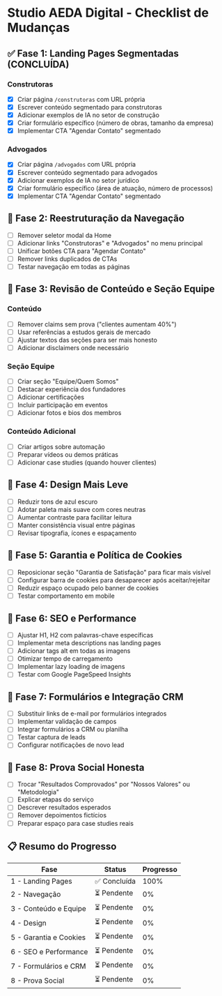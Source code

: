 # Studio AEDA Digital - Checklist de Mudanças

## ✅ Fase 1: Landing Pages Segmentadas (CONCLUÍDA)

### Construtoras
- [x] Criar página `/construtoras` com URL própria
- [x] Escrever conteúdo segmentado para construtoras
- [x] Adicionar exemplos de IA no setor de construção
- [x] Criar formulário específico (número de obras, tamanho da empresa)
- [x] Implementar CTA "Agendar Contato" segmentado

### Advogados
- [x] Criar página `/advogados` com URL própria
- [x] Escrever conteúdo segmentado para advogados
- [x] Adicionar exemplos de IA no setor jurídico
- [x] Criar formulário específico (área de atuação, número de processos)
- [x] Implementar CTA "Agendar Contato" segmentado

## 🎯 Fase 2: Reestruturação da Navegação

- [ ] Remover seletor modal da Home
- [ ] Adicionar links "Construtoras" e "Advogados" no menu principal
- [ ] Unificar botões CTA para "Agendar Contato"
- [ ] Remover links duplicados de CTAs
- [ ] Testar navegação em todas as páginas

## 🎯 Fase 3: Revisão de Conteúdo e Seção Equipe

### Conteúdo
- [ ] Remover claims sem prova ("clientes aumentam 40%")
- [ ] Usar referências a estudos gerais de mercado
- [ ] Ajustar textos das seções para ser mais honesto
- [ ] Adicionar disclaimers onde necessário

### Seção Equipe
- [ ] Criar seção "Equipe/Quem Somos"
- [ ] Destacar experiência dos fundadores
- [ ] Adicionar certificações
- [ ] Incluir participação em eventos
- [ ] Adicionar fotos e bios dos membros

### Conteúdo Adicional
- [ ] Criar artigos sobre automação
- [ ] Preparar vídeos ou demos práticas
- [ ] Adicionar case studies (quando houver clientes)

## 🎯 Fase 4: Design Mais Leve

- [ ] Reduzir tons de azul escuro
- [ ] Adotar paleta mais suave com cores neutras
- [ ] Aumentar contraste para facilitar leitura
- [ ] Manter consistência visual entre páginas
- [ ] Revisar tipografia, ícones e espaçamento

## 🎯 Fase 5: Garantia e Política de Cookies

- [ ] Reposicionar seção "Garantia de Satisfação" para ficar mais visível
- [ ] Configurar barra de cookies para desaparecer após aceitar/rejeitar
- [ ] Reduzir espaço ocupado pelo banner de cookies
- [ ] Testar comportamento em mobile

## 🎯 Fase 6: SEO e Performance

- [ ] Ajustar H1, H2 com palavras-chave específicas
- [ ] Implementar meta descriptions nas landing pages
- [ ] Adicionar tags alt em todas as imagens
- [ ] Otimizar tempo de carregamento
- [ ] Implementar lazy loading de imagens
- [ ] Testar com Google PageSpeed Insights

## 🎯 Fase 7: Formulários e Integração CRM

- [ ] Substituir links de e-mail por formulários integrados
- [ ] Implementar validação de campos
- [ ] Integrar formulários a CRM ou planilha
- [ ] Testar captura de leads
- [ ] Configurar notificações de novo lead

## 🎯 Fase 8: Prova Social Honesta

- [ ] Trocar "Resultados Comprovados" por "Nossos Valores" ou "Metodologia"
- [ ] Explicar etapas do serviço
- [ ] Descrever resultados esperados
- [ ] Remover depoimentos fictícios
- [ ] Preparar espaço para case studies reais

## 📋 Resumo do Progresso

| Fase | Status | Progresso |
|------|--------|-----------|
| 1 - Landing Pages | ✅ Concluída | 100% |
| 2 - Navegação | ⏳ Pendente | 0% |
| 3 - Conteúdo e Equipe | ⏳ Pendente | 0% |
| 4 - Design | ⏳ Pendente | 0% |
| 5 - Garantia e Cookies | ⏳ Pendente | 0% |
| 6 - SEO e Performance | ⏳ Pendente | 0% |
| 7 - Formulários e CRM | ⏳ Pendente | 0% |
| 8 - Prova Social | ⏳ Pendente | 0% |

